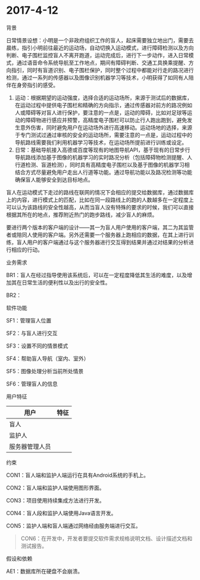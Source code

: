 # 2017-4-12

背景

日常情景设想：小明是一个非政府组织工作的盲人，起床需要独立地出门，需要去晨练，指引小明前往最近的运动场，自动切换入运动模式，进行障碍检测以及方向判断、电子围栏监控盲人不离开跑道，运动完成后，进行下一步动作，进入日常模式，通过语音命令系统导航至工作地点，期间有障碍判断、交通工具换乘提醒、方向指引，同时有盲道识别、电子围栏保护，同时整个过程中都能对行走的路况进行检测，通过一系列的传感器以及图像识别机器学习等技术，小明获得了如同有人陪伴在身旁指引的感受。

1. 运动：根据期望的运动强度，选择合适的运动场所，来源于测试后的数据库，在运动过程中提供电子围栏和精确的方向指示，通过传感器对前方的路况例如人或障碍等对盲人进行保护，要注意的一点是，运动的障碍，比如对足球等运动的障碍物进行感应并预警，高精度电子围栏可以防止行人跑出跑到，避免发生意外伤害，同时避免用户在运动场外进行高速移动。运动场地的选择，来源于专门测试过通过审核的安全的运动场所，需要注意的一点是，运动过程中的导航路线需要我们利用机器学习等技术，在运动场所提前进行训练或设定。
2. 日常：基础导航接入高德或百度等现有的地图导航API，基于现有的日常步行导航路线添加基于图像的机器学习的实时路况分析（包括障碍物检测提醒、人行道检测、盲道检测），同时具有高精度电子围栏以及基于图像的机器学习相结合方式尽量避免用户走出人行道等功能。通过导航功能以及路况检测等功能确保盲人能够安全到达目标地点。

盲人在运动模式下走过的路线在联网的情况下会相应的提交给数据库，通过数据库上的内容，进行模式上的匹配，比如在同一段路线上的跑的人数越多在一定程度上可以认为该路线的安全性越高，从而当盲人没有特殊的要求的时候，我们可以直接根据其所在的地点，推荐附近热门的跑步路线，减少盲人的麻烦。

要进行两个版本的客户端的设计——其一为盲人用户使用的客户端，其二为其监管者或陪同人使用的客户端。另外还需要一个服务器上跑相应的数据，在其上进行训练，盲人用户的客户端通过与这个服务器进行交互得到结果并通过对结果的分析进行相应的行动。



业务需求

BR1：盲人在经过指导使用该系统后，可以在一定程度降低其生活的难度，以及增加其在日常生活的便利性以及出行的安全性。

BR2：



软件功能

SF1：管理盲人位置

SF2：与盲人进行交互

SF3：设置不同的情景模式

SF4：帮助盲人导航（室内、室外）

SF5：图像处理分析当前所处情景

SF6：管理盲人的信息

用户特征

| 用户      | 特征   |
| ------- | ---- |
| 盲人      |      |
| 监护人     |      |
| 服务器管理人员 |      |

约束

CON1：盲人端和监护人端运行在具有Android系统的手机上。

CON2：盲人端和监护人端使用图形界面。

CON3：项目使用持续集成方法进行开发。

CON4：盲人段和监护人端使用Java语言开发。

CON5：监护人端和盲人端通过网络经由服务端进行交互。

> CON6：在开发中，开发者要提交软件需求规格说明文档、设计描述文档和测试报告。



假设和依赖

AE1：数据库所在硬盘不会崩溃。

